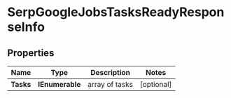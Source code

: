 # SerpGoogleJobsTasksReadyResponseInfo


## Properties

| Name | Type | Description | Notes |
|------------ | ------------- | ------------- | -------------|
**Tasks** | **IEnumerable<SerpGoogleJobsTasksReadyTaskInfo>** | array of tasks |[optional]|